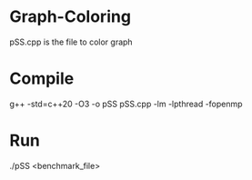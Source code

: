 # Graph-Coloring
pSS.cpp is the file to color graph 

# Compile
g++ -std=c++20 -O3 -o pSS pSS.cpp -lm -lpthread -fopenmp

# Run
./pSS \<benchmark_file\>


